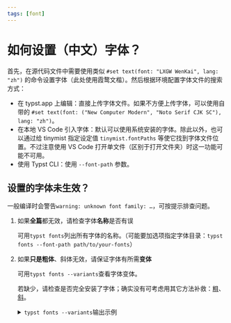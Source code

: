 ```yaml
---
tags: [font]
---
```

# 如何设置（中文）字体？

首先，在源代码文件中需要使用类似 `#set text(font: "LXGW WenKai", lang: "zh")` 的命令设置字体（此处使用霞鹜文楷）。然后根据环境配置字体文件的搜索方式：

- 在 typst.app 上编辑：直接上传字体文件。如果不方便上传字体，可以使用自带的 `#set text(font: ("New Computer Modern", "Noto Serif CJK SC"), lang: "zh")`。
- 在本地 VS Code 引入字体：默认可以使用系统安装的字体。除此以外，也可以通过给 tinymist 指定设定值 `tinymist.fontPaths` 等使它找到字体文件位置。不过注意使用 VS Code 打开单文件（区别于打开文件夹）时这一功能可能不可用。
- 使用 Typst CLI：使用 `--font-path` 参数。

## 设置的字体未生效？

一般编译时会警告`warning: unknown font family: …`，可按提示排查问题。

1. 如果**全篇**都无效，请检查字体**名称**是否有误

   可用`typst fonts`列出所有字体的名称。（可能要加选项指定字体目录：`typst fonts --font-path path/to/your-fonts`）

2. 如果**只是粗体**、斜体无效，请保证字体有所需**变体**

   可用`typst fonts --variants`查看字体变体。

   若缺少，请检查是否完全安装了字体；确实没有可考虑用其它方法补救：[粗](./chinese-bold.md)、[斜](./chinese-skew.md)。

   <details>
   <summary><code>typst fonts --variants</code>输出示例</summary>

   以下 Source Han Serif 有多种字重（weight），支持加粗；

   ```
   Source Han Serif
   - Style: Normal, Weight: 250, Stretch: 100%
   - Style: Normal, Weight: 300, Stretch: 100%
   - Style: Normal, Weight: 400, Stretch: 100%
   - Style: Normal, Weight: 500, Stretch: 100%
   - Style: Normal, Weight: 600, Stretch: 100%
   - Style: Normal, Weight: 700, Stretch: 100%
   - Style: Normal, Weight: 900, Stretch: 100%
   ```

   而以下 SimSun 只有 400 一种常规字重，不支持加粗；

   ```
   SimSun
   - Style: Normal, Weight: 400, Stretch: 100%
   ```

   至于以下 Source Han Sans CN VF 则是可变字体（variable font），[尚不支持](https://github.com/typst/typst/issues/185)，显示只有 250 一种特殊字重，基本不可用。

   ```
   Source Han Sans CN VF
   - Style: Normal, Weight: 250, Stretch: 100%
   ```
   </details>
